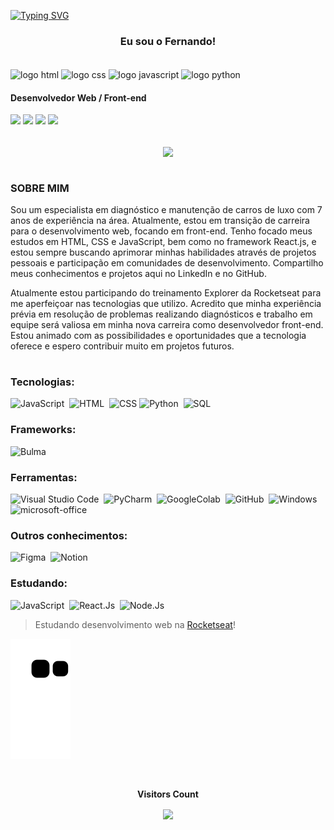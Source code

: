 
[![Typing SVG](https://readme-typing-svg.herokuapp.com/?color=00bfbf&size=35&center=true&vCenter=true&width=1000&lines=OLÁ;Seja+bem+vindo+ao+meu+perfil)](https://git.io/typing-svg)


<h3 align="center">
Eu sou o Fernando!
</h3>

<div style="display: inline_block"><br>
  <img align="center" alt="logo html" height="30" width="30" src="https://upload.wikimedia.org/wikipedia/commons/thumb/3/38/HTML5_Badge.svg/1200px-HTML5_Badge.svg.png">
  <img align="center" alt="logo css" height="30" width="30" src="https://upload.wikimedia.org/wikipedia/commons/thumb/6/62/CSS3_logo.svg/800px-CSS3_logo.svg.png">
  <img align="center" alt="logo javascript" height="30" width="30" src="https://upload.wikimedia.org/wikipedia/commons/thumb/9/99/Unofficial_JavaScript_logo_2.svg/2048px-Unofficial_JavaScript_logo_2.svg.png">
  <img align="center" alt="logo python" height="30" width="30" src="https://upload.wikimedia.org/wikipedia/commons/thumb/c/c3/Python-logo-notext.svg/1869px-Python-logo-notext.svg.png">
</div>

#### Desenvolvedor Web / Front-end


<div> 
  <a href="https://www.linkedin.com/in/fernandorufino" target="_blank"><img src="https://img.shields.io/badge/-LinkedIn-red?color=white&logo=linkedin&logoColor=blue"></a> 
  <a href="https://fernandoalvesrufino.github.io/meu-portfolio" target="_blank"><img src="https://img.shields.io/badge/-www%20Portfólio-red?color=blue&logo=web-site&logoColor=white"></a>
  <a href = "mailto:devfernandorufino@gmail.com"><img src="https://img.shields.io/badge/-Gmail-red?color=%23333&logo=gmail&logoColor=white"></a>
  <a href="https://instagram.com/devfernandorufino" target="_blank"><img src="https://img.shields.io/badge/-Instagram-red?color=DD2A7B&logo=instagram&logoColor=white"></a>
  
</div>

<br>

<p align="center"><img align="center" src=https://github-readme-streak-stats.herokuapp.com/?user=fernandoalvesrufino&hide_border=true&date_format=M%20j%5B%2C%20Y%5D&background=2D3742&stroke=2D3742&ring=6bbbca&fire=6bbbca&currStreakNum=fff&sideNums=6bbbca&currStreakLabel=6bbbca&sideLabels=fff&dates=fff /></p>

  #

<h3>
SOBRE MIM
</h3>

Sou um especialista em diagnóstico e manutenção de carros de luxo com 7 anos de experiência na área. Atualmente, estou em transição de carreira para o desenvolvimento web, focando em front-end. Tenho focado meus estudos em HTML, CSS e JavaScript, bem como no framework React.js, e estou sempre buscando aprimorar minhas habilidades através de projetos pessoais e participação em comunidades de desenvolvimento. Compartilho meus conhecimentos e projetos aqui no LinkedIn e no GitHub.

Atualmente estou participando do treinamento Explorer da Rocketseat para me aperfeiçoar nas tecnologias que utilizo. Acredito que minha experiência prévia em resolução de problemas realizando diagnósticos e trabalho em equipe será valiosa em minha nova carreira como desenvolvedor front-end. Estou animado com as possibilidades e oportunidades que a tecnologia oferece e espero contribuir muito em projetos futuros.

  #

### Tecnologias:
![JavaScript](https://img.shields.io/badge/-JavaScript-0D1117?style=for-the-badge&logo=javascript&labelColor=0D1117)&nbsp;
![HTML](https://img.shields.io/badge/-HTML-0D1117?style=for-the-badge&logo=html5&labelColor=0D1117)&nbsp;
![CSS](https://img.shields.io/badge/-CSS-0D1117?style=for-the-badge&logo=css3&labelColor=0D1117&logoColor=blue)
![Python](https://img.shields.io/badge/-python-0D1117?style=for-the-badge&logo=python&logoColor=1572B6&labelColor=0D1117)&nbsp;
![SQL](https://img.shields.io/badge/-SQL-0D1117?style=for-the-badge&logo=sql&labelColor=0D1117)&nbsp;


### Frameworks:
![Bulma](https://img.shields.io/badge/-bulma-0D1117?style=for-the-badge&logo=bulma&logoColor=1572B6&labelColor=0D1117)&nbsp;

### Ferramentas:
![Visual Studio Code](https://img.shields.io/badge/-Visual%20Studio%20Code-0D1117?style=for-the-badge&logo=visual-studio-code&logoColor=007ACC&labelColor=0D1117)&nbsp;
![PyCharm](https://img.shields.io/badge/-PyCharm-0D1117?style=for-the-badge&logo=pycharm&labelColor=0D1117)&nbsp;
![GoogleColab](https://img.shields.io/badge/-GoogleColab-0D1117?style=for-the-badge&logo=googlecolab&labelColor=0D1117)&nbsp;
![GitHub](https://img.shields.io/badge/-GitHub-0D1117?style=for-the-badge&logo=github&labelColor=0D1117)&nbsp;
![Windows](https://img.shields.io/badge/-Windows-0D1117?style=for-the-badge&logo=windows&labelColor=0D1117)&nbsp;
![microsoft-office](https://img.shields.io/badge/-microsoft_office-0D1117?style=for-the-badge&logo=microsoft-office&labelColor=0D1117)&nbsp;

### Outros conhecimentos:
![Figma](https://img.shields.io/badge/-figma-0D1117?style=for-the-badge&logo=figma&labelColor=0D1117)&nbsp;
![Notion](https://img.shields.io/badge/-notion-0D1117?style=for-the-badge&logo=notion&labelColor=0D1117)&nbsp;
  
### Estudando:
![JavaScript](https://img.shields.io/badge/-JavaScript-0D1117?style=for-the-badge&logo=javascript&labelColor=0D1117)&nbsp;
![React.Js](https://img.shields.io/badge/-React.js-0D1117?style=for-the-badge&logo=react&labelColor=0D1117)&nbsp;
![Node.Js](https://img.shields.io/badge/-Node.js-0D1117?style=for-the-badge&logo=node.js&labelColor=0D1117)&nbsp;

> Estudando desenvolvimento web na [Rocketseat](https://www.rocketseat.com.br/)!

 
  ![Snake animation](https://github.com/fernandoalvesrufino/fernandoalvesrufino/blob/output/github-contribution-grid-snake.svg)


  <div align="center">
<br><p align="centre"><b>Visitors Count</b></p>  
<p align="center"><img align="center" src="https://profile-counter.glitch.me/{fernandoalvesrufino}/count.svg" /></p> 
<br></div>
